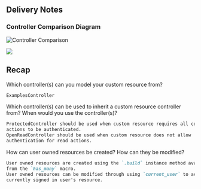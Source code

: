 ## Delivery Notes

### Controller Comparison Diagram

![Controller Comparison](https://git.generalassemb.ly/storage/user/5693/files/8ef52d46-b4ba-11e7-9a7f-8acbab0aa748)

![](https://git.generalassemb.ly/storage/user/3667/files/ce9182ee-448c-11e8-8c52-16edb26fedd2)

## Recap

Which controller(s) can you model your custom resource from?
```md
ExamplesController
```

Which controller(s) can be used to inherit a custom resource controller from?
When would you use the controller(s)?
```md
ProtectedController should be used when custom resource requires all controller
actions to be authenticated.
OpenReadController should be used when custom resource does not allow
authentication for read actions.
```

How can user owned resources be created? How can they be modified?
```md
User owned resources are created using the `.build` instance method available
from the `has_many` macro.
User owned resources can be modified through using `current_user` to access the
currently signed in user's resource.
```
